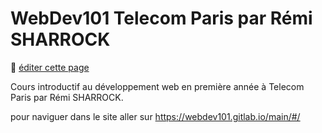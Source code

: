 # WebDev101 Telecom Paris par Rémi SHARROCK

:memo: [éditer cette page](https://gitlab.com/-/ide/project/webdev101/main/edit/master/-/public/README.md)

Cours introductif au développement web en première année à Telecom Paris par Rémi SHARROCK.

pour naviguer dans le site aller sur <https://webdev101.gitlab.io/main/#/>
